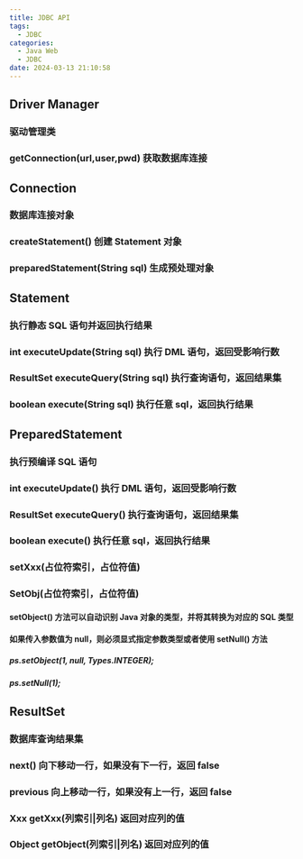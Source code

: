 ```yaml
---
title: JDBC API
tags:
  - JDBC
categories:
  - Java Web
  - JDBC
date: 2024-03-13 21:10:58
---
```

## Driver Manager

### 驱动管理类

### getConnection(url,user,pwd) 获取数据库连接

## Connection

### 数据库连接对象

### createStatement() 创建 Statement 对象

### preparedStatement(String sql) 生成预处理对象

## Statement

### 执行静态 SQL 语句并返回执行结果

### int executeUpdate(String sql) 执行 DML 语句，返回受影响行数

### ResultSet executeQuery(String sql) 执行查询语句，返回结果集

### boolean execute(String sql) 执行任意 sql，返回执行结果

## PreparedStatement

### 执行预编译 SQL 语句

### int executeUpdate() 执行 DML 语句，返回受影响行数

### ResultSet executeQuery() 执行查询语句，返回结果集

### boolean execute() 执行任意 sql，返回执行结果

### setXxx(占位符索引，占位符值)

### SetObj(占位符索引，占位符值)

#### setObject() 方法可以自动识别 Java 对象的类型，并将其转换为对应的 SQL 类型

#### 如果传入参数值为 null，则必须显式指定参数类型或者使用 setNull() 方法

##### ps.setObject(1, null, Types.INTEGER); 

##### ps.setNull(1);

## ResultSet

### 数据库查询结果集

### next() 向下移动一行，如果没有下一行，返回 false

### previous 向上移动一行，如果没有上一行，返回 false

### Xxx getXxx(列索引|列名) 返回对应列的值

### Object getObject(列索引|列名) 返回对应列的值

